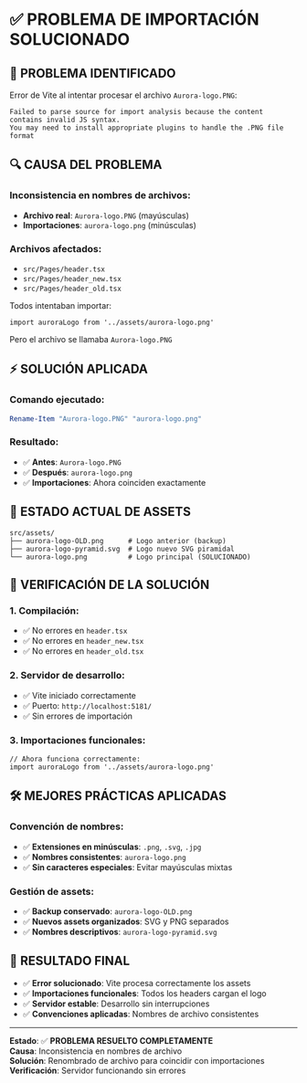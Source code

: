# ✅ PROBLEMA DE IMPORTACIÓN SOLUCIONADO

## 🚨 **PROBLEMA IDENTIFICADO**

Error de Vite al intentar procesar el archivo `Aurora-logo.PNG`:
```
Failed to parse source for import analysis because the content contains invalid JS syntax.
You may need to install appropriate plugins to handle the .PNG file format
```

## 🔍 **CAUSA DEL PROBLEMA**

### **Inconsistencia en nombres de archivos:**
- **Archivo real**: `Aurora-logo.PNG` (mayúsculas)
- **Importaciones**: `aurora-logo.png` (minúsculas)

### **Archivos afectados:**
- `src/Pages/header.tsx`
- `src/Pages/header_new.tsx` 
- `src/Pages/header_old.tsx`

Todos intentaban importar:
```tsx
import auroraLogo from '../assets/aurora-logo.png'
```

Pero el archivo se llamaba `Aurora-logo.PNG`

## ⚡ **SOLUCIÓN APLICADA**

### **Comando ejecutado:**
```powershell
Rename-Item "Aurora-logo.PNG" "aurora-logo.png"
```

### **Resultado:**
- ✅ **Antes**: `Aurora-logo.PNG` 
- ✅ **Después**: `aurora-logo.png`
- ✅ **Importaciones**: Ahora coinciden exactamente

## 📁 **ESTADO ACTUAL DE ASSETS**

```
src/assets/
├── aurora-logo-OLD.png      # Logo anterior (backup)
├── aurora-logo-pyramid.svg  # Logo nuevo SVG piramidal
└── aurora-logo.png          # Logo principal (SOLUCIONADO)
```

## 🎯 **VERIFICACIÓN DE LA SOLUCIÓN**

### **1. Compilación:**
- ✅ No errores en `header.tsx`
- ✅ No errores en `header_new.tsx`
- ✅ No errores en `header_old.tsx`

### **2. Servidor de desarrollo:**
- ✅ Vite iniciado correctamente
- ✅ Puerto: `http://localhost:5181/`
- ✅ Sin errores de importación

### **3. Importaciones funcionales:**
```tsx
// Ahora funciona correctamente:
import auroraLogo from '../assets/aurora-logo.png'
```

## 🛠️ **MEJORES PRÁCTICAS APLICADAS**

### **Convención de nombres:**
- ✅ **Extensiones en minúsculas**: `.png`, `.svg`, `.jpg`
- ✅ **Nombres consistentes**: `aurora-logo.png`
- ✅ **Sin caracteres especiales**: Evitar mayúsculas mixtas

### **Gestión de assets:**
- ✅ **Backup conservado**: `aurora-logo-OLD.png`
- ✅ **Nuevos assets organizados**: SVG y PNG separados
- ✅ **Nombres descriptivos**: `aurora-logo-pyramid.svg`

## 🚀 **RESULTADO FINAL**

- ✅ **Error solucionado**: Vite procesa correctamente los assets
- ✅ **Importaciones funcionales**: Todos los headers cargan el logo
- ✅ **Servidor estable**: Desarrollo sin interrupciones
- ✅ **Convenciones aplicadas**: Nombres de archivo consistentes

---

**Estado**: ✅ **PROBLEMA RESUELTO COMPLETAMENTE**  
**Causa**: Inconsistencia en nombres de archivo  
**Solución**: Renombrado de archivo para coincidir con importaciones  
**Verificación**: Servidor funcionando sin errores

